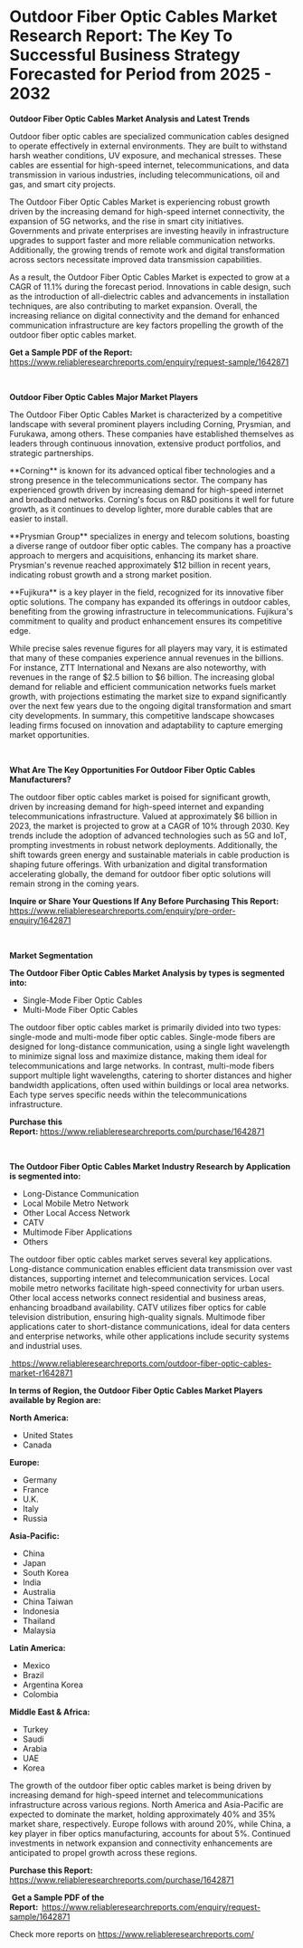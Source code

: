 <p><h1>Outdoor Fiber Optic Cables Market Research Report: The Key To Successful Business Strategy Forecasted for Period from 2025 - 2032</h1></p><p><strong>Outdoor Fiber Optic Cables Market Analysis and Latest Trends</strong></p>
<p><p>Outdoor fiber optic cables are specialized communication cables designed to operate effectively in external environments. They are built to withstand harsh weather conditions, UV exposure, and mechanical stresses. These cables are essential for high-speed internet, telecommunications, and data transmission in various industries, including telecommunications, oil and gas, and smart city projects.</p><p>The Outdoor Fiber Optic Cables Market is experiencing robust growth driven by the increasing demand for high-speed internet connectivity, the expansion of 5G networks, and the rise in smart city initiatives. Governments and private enterprises are investing heavily in infrastructure upgrades to support faster and more reliable communication networks. Additionally, the growing trends of remote work and digital transformation across sectors necessitate improved data transmission capabilities.</p><p>As a result, the Outdoor Fiber Optic Cables Market is expected to grow at a CAGR of 11.1% during the forecast period. Innovations in cable design, such as the introduction of all-dielectric cables and advancements in installation techniques, are also contributing to market expansion. Overall, the increasing reliance on digital connectivity and the demand for enhanced communication infrastructure are key factors propelling the growth of the outdoor fiber optic cables market.</p></p>
<p><strong>Get a Sample PDF of the Report:&nbsp;</strong> <a href="https://www.reliableresearchreports.com/enquiry/request-sample/1642871?utm_campaign=1950&utm_medium=2&utm_source=Github&utm_content=ia&utm_term=15022025&utm_id=outdoor-fiber-optic-cables">https://www.reliableresearchreports.com/enquiry/request-sample/1642871</a></p>
<p>&nbsp;</p>
<p><strong>Outdoor Fiber Optic Cables Major Market Players</strong></p>
<p><p>The Outdoor Fiber Optic Cables Market is characterized by a competitive landscape with several prominent players including Corning, Prysmian, and Furukawa, among others. These companies have established themselves as leaders through continuous innovation, extensive product portfolios, and strategic partnerships.</p><p>**Corning** is known for its advanced optical fiber technologies and a strong presence in the telecommunications sector. The company has experienced growth driven by increasing demand for high-speed internet and broadband networks. Corning's focus on R&D positions it well for future growth, as it continues to develop lighter, more durable cables that are easier to install.</p><p>**Prysmian Group** specializes in energy and telecom solutions, boasting a diverse range of outdoor fiber optic cables. The company has a proactive approach to mergers and acquisitions, enhancing its market share. Prysmian's revenue reached approximately $12 billion in recent years, indicating robust growth and a strong market position.</p><p>**Fujikura** is a key player in the field, recognized for its innovative fiber optic solutions. The company has expanded its offerings in outdoor cables, benefiting from the growing infrastructure in telecommunications. Fujikura's commitment to quality and product enhancement ensures its competitive edge.</p><p>While precise sales revenue figures for all players may vary, it is estimated that many of these companies experience annual revenues in the billions. For instance, ZTT International and Nexans are also noteworthy, with revenues in the range of $2.5 billion to $6 billion. The increasing global demand for reliable and efficient communication networks fuels market growth, with projections estimating the market size to expand significantly over the next few years due to the ongoing digital transformation and smart city developments. In summary, this competitive landscape showcases leading firms focused on innovation and adaptability to capture emerging market opportunities.</p></p>
<p>&nbsp;</p>
<p><strong>What Are The Key Opportunities For Outdoor Fiber Optic Cables Manufacturers?</strong></p>
<p><p>The outdoor fiber optic cables market is poised for significant growth, driven by increasing demand for high-speed internet and expanding telecommunications infrastructure. Valued at approximately $6 billion in 2023, the market is projected to grow at a CAGR of 10% through 2030. Key trends include the adoption of advanced technologies such as 5G and IoT, prompting investments in robust network deployments. Additionally, the shift towards green energy and sustainable materials in cable production is shaping future offerings. With urbanization and digital transformation accelerating globally, the demand for outdoor fiber optic solutions will remain strong in the coming years.</p></p>
<p><strong>Inquire or Share Your Questions If Any Before Purchasing This Report:</strong> <a href="https://www.reliableresearchreports.com/enquiry/pre-order-enquiry/1642871?utm_campaign=1950&utm_medium=2&utm_source=Github&utm_content=ia&utm_term=15022025&utm_id=outdoor-fiber-optic-cables">https://www.reliableresearchreports.com/enquiry/pre-order-enquiry/1642871</a></p>
<p>&nbsp;</p>
<p><strong>Market Segmentation</strong></p>
<p><strong>The Outdoor Fiber Optic Cables Market Analysis by types is segmented into:</strong></p>
<p><ul><li>Single-Mode Fiber Optic Cables</li><li>Multi-Mode Fiber Optic Cables</li></ul></p>
<p><p>The outdoor fiber optic cables market is primarily divided into two types: single-mode and multi-mode fiber optic cables. Single-mode fibers are designed for long-distance communication, using a single light wavelength to minimize signal loss and maximize distance, making them ideal for telecommunications and large networks. In contrast, multi-mode fibers support multiple light wavelengths, catering to shorter distances and higher bandwidth applications, often used within buildings or local area networks. Each type serves specific needs within the telecommunications infrastructure.</p></p>
<p><strong>Purchase this Report:&nbsp;</strong><a href="https://www.reliableresearchreports.com/purchase/1642871?utm_campaign=1950&utm_medium=2&utm_source=Github&utm_content=ia&utm_term=15022025&utm_id=outdoor-fiber-optic-cables">https://www.reliableresearchreports.com/purchase/1642871</a></p>
<p>&nbsp;</p>
<p><strong>The Outdoor Fiber Optic Cables Market Industry Research by Application is segmented into:</strong></p>
<p><ul><li>Long-Distance Communication</li><li>Local Mobile Metro Network</li><li>Other Local Access Network</li><li>CATV</li><li>Multimode Fiber Applications</li><li>Others</li></ul></p>
<p><p>The outdoor fiber optic cables market serves several key applications. Long-distance communication enables efficient data transmission over vast distances, supporting internet and telecommunication services. Local mobile metro networks facilitate high-speed connectivity for urban users. Other local access networks connect residential and business areas, enhancing broadband availability. CATV utilizes fiber optics for cable television distribution, ensuring high-quality signals. Multimode fiber applications cater to short-distance communications, ideal for data centers and enterprise networks, while other applications include security systems and industrial uses.</p></p>
<p><a href="https://www.reliableresearchreports.com/outdoor-fiber-optic-cables-market-r1642871?utm_campaign=1950&utm_medium=2&utm_source=Github&utm_content=ia&utm_term=15022025&utm_id=outdoor-fiber-optic-cables">&nbsp;https://www.reliableresearchreports.com/outdoor-fiber-optic-cables-market-r1642871</a></p>
<p><strong>In terms of Region, the Outdoor Fiber Optic Cables Market Players available by Region are:</strong></p>
<p>
    <p> <strong> North America: </strong>
        <ul>
            <li>United States</li>
            <li>Canada</li>
        </ul>
        </p> 
    <p> <strong> Europe: </strong>
        <ul>
            <li>Germany</li>
            <li>France</li>
            <li>U.K.</li>
            <li>Italy</li>
            <li>Russia</li>
        </ul>
        </p> 
    <p> <strong> Asia-Pacific: </strong>
        <ul>
            <li>China</li>
            <li>Japan</li>
            <li>South Korea</li>
            <li>India</li>
            <li>Australia</li>
            <li>China Taiwan</li>
            <li>Indonesia</li>
            <li>Thailand</li>
            <li>Malaysia</li>
        </ul>
        </p> 
    <p> <strong> Latin America: </strong>
        <ul>
            <li>Mexico</li>
            <li>Brazil</li>
            <li>Argentina Korea</li>
            <li>Colombia</li>
        </ul>
        </p> 
    <p> <strong> Middle East & Africa: </strong>
        <ul>
            <li>Turkey</li>
            <li>Saudi</li>
            <li>Arabia</li>
            <li>UAE</li>
            <li>Korea</li>
        </ul>
    </p>
    </p>
<p><p>The growth of the outdoor fiber optic cables market is being driven by increasing demand for high-speed internet and telecommunications infrastructure across various regions. North America and Asia-Pacific are expected to dominate the market, holding approximately 40% and 35% market share, respectively. Europe follows with around 20%, while China, a key player in fiber optics manufacturing, accounts for about 5%. Continued investments in network expansion and connectivity enhancements are anticipated to propel growth across these regions.</p></p>
<p><strong>Purchase this Report: </strong><a href="https://www.reliableresearchreports.com/purchase/1642871?utm_campaign=1950&utm_medium=2&utm_source=Github&utm_content=ia&utm_term=15022025&utm_id=outdoor-fiber-optic-cables">https://www.reliableresearchreports.com/purchase/1642871</a></p>
<p>&nbsp;<strong>Get a Sample PDF of the Report:&nbsp;&nbsp;</strong><a href="https://www.reliableresearchreports.com/enquiry/request-sample/1642871?utm_campaign=1950&utm_medium=2&utm_source=Github&utm_content=ia&utm_term=15022025&utm_id=outdoor-fiber-optic-cables">https://www.reliableresearchreports.com/enquiry/request-sample/1642871</a></p>
<p><strong></strong></p>
<p>Check more reports on <a href="https://www.reliableresearchreports.com/?utm_campaign=1950&utm_medium=2&utm_source=Github&utm_content=ia&utm_term=15022025&utm_id=outdoor-fiber-optic-cables">https://www.reliableresearchreports.com/</a></p>